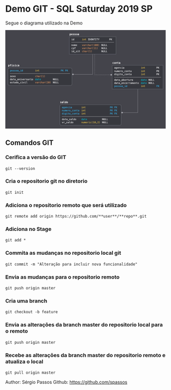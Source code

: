 # Demo GIT - SQL Saturday 2019 SP

<p> Segue o diagrama utilizado na Demo </p>

<img src="diagrama.png"/>

## Comandos GIT

### Cerifica a versão do GIT

    git --version

### Cria o repositorio git no diretorio

    git init


### Adiciona o repositorio remoto que será utilizado

    git remote add origin https://github.com/**user**/**repo**.git


### Adiciona no Stage

    git add * 

### Commita as mudanças no repositorio local git

    git commit -m "Alteração para incluir nova funcionalidade"

### Envia as mudanças para o repositorio remoto

    git push origin master

### Cria uma branch

    git checkout -b feature

### Envia as alterações da branch master do repositorio local para o remoto

    git push origin master

### Recebe as alterações da branch master do repositorio remoto e atualiza o local

    git pull origin master


Author: Sérgio Passos
Github: https://github.com/spassos
